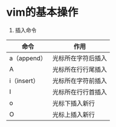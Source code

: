 # vim的基本操作

1. 插入命令

| 命令        | 作用               |
| ----------- | ------------------ |
| a（append） | 光标所在字符后插入 |
| A           | 光标所在行行尾插入 |
| i（insert） | 光标所在字符前插入 |
| I           | 光标所在行行首插入 |
| o           | 光标下插入新行     |
| O           | 光标上插入新行     |

